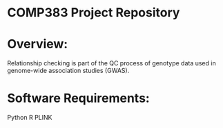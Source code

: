 # COMP383 Project Repository
# Overview:
Relationship checking is part of the QC process of genotype data used in genome-wide association studies (GWAS).

# Software Requirements:
Python
R
PLINK
